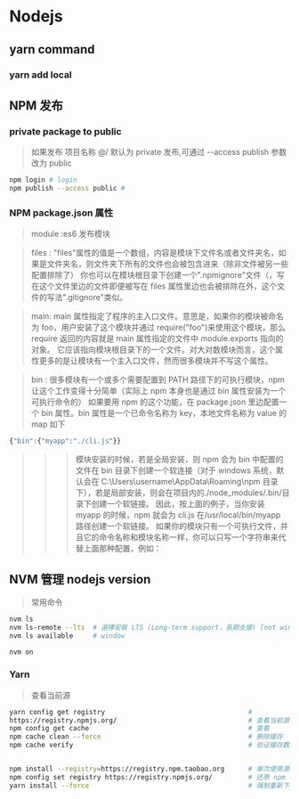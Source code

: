 # Nodejs

## yarn command

### yarn add local

## NPM 发布

### private package to public

> 如果发布 项目名称 @<npmuser>/<projectName> 默认为 private 发布,可通过 --access publish 参数改为 public

```bash
npm login # login
npm publish --access public #
```

### NPM package.json 属性

> module :es6 发布模块

> files : "files"属性的值是一个数组，内容是模块下文件名或者文件夹名，如果是文件夹名，则文件夹下所有的文件也会被包含进来（除非文件被另一些配置排除了）
> 你也可以在模块根目录下创建一个".npmignore"文件（，写在这个文件里边的文件即便被写在 files 属性里边也会被排除在外，这个文件的写法".gitignore"类似。

> main: main 属性指定了程序的主入口文件。意思是，如果你的模块被命名为 foo，用户安装了这个模块并通过 require("foo")来使用这个模块，那么 require 返回的内容就是 main 属性指定的文件中 module.exports 指向的对象。
> 它应该指向模块根目录下的一个文件。对大对数模块而言，这个属性更多的是让模块有一个主入口文件，然而很多模块并不写这个属性。

> bin : 很多模块有一个或多个需要配置到 PATH 路径下的可执行模块，npm 让这个工作变得十分简单（实际上 npm 本身也是通过 bin 属性安装为一个可执行命令的）
> 如果要用 npm 的这个功能，在 package.json 里边配置一个 bin 属性。bin 属性是一个已命令名称为 key，本地文件名称为 value 的 map 如下

```js
{"bin":{"myapp":"./cli.js"}}
```

> > > 模块安装的时候，若是全局安装，则 npm 会为 bin 中配置的文件在 bin 目录下创建一个软连接（对于 windows 系统，默认会在 C:\Users\username\AppData\Roaming\npm 目录下），若是局部安装，则会在项目内的./node_modules/.bin/目录下创建一个软链接。
> > > 因此，按上面的例子，当你安装 myapp 的时候，npm 就会为 cli.js 在/usr/local/bin/myapp 路径创建一个软链接。
> > > 如果你的模块只有一个可执行文件，并且它的命令名称和模块名称一样，你可以只写一个字符串来代替上面那种配置，例如：

## NVM 管理 nodejs version

> 常用命令

```bash
nvm ls
nvm ls-remote --lts  # 選擇安裝 LTS (Long-term support，長期支援) [not window]
nvm ls available     # window

nvm on

```

### Yarn

> 查看当前源

```bash
yarn config get registry                                    #
https://registry.npmjs.org/                                 # 查看当前源
npm config get cache                                        # 查看
npm cache clean --force                                     # 删除缓存
npm cache verify                                            # 验证缓存数据的有效性和完整性


npm install --registry=https://registry.npm.taobao.org      # 单次使用源
npm config set registry https://registry.npmjs.org/         # 还原 npm 源
yarn install --force                                        # 强制重新下载所有包
```
